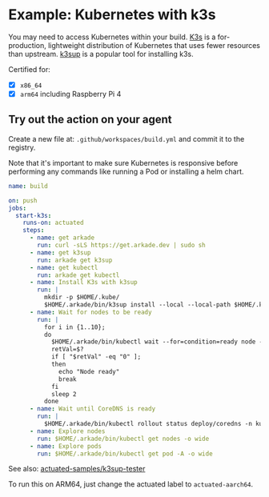 # Example: Kubernetes with k3s

You may need to access Kubernetes within your build. [K3s](https://k3s.io) is a for-production, lightweight distribution of Kubernetes that uses fewer resources than upstream. [k3sup](https://github.com/alexellis/k3sup) is a popular tool for installing k3s.

Certified for:

- [x] `x86_64`
- [x] `arm64` including Raspberry Pi 4

## Try out the action on your agent

Create a new file at: `.github/workspaces/build.yml` and commit it to the registry.

Note that it's important to make sure Kubernetes is responsive before performing any commands like running a Pod or installing a helm chart.

```yaml
name: build

on: push
jobs:
  start-k3s:
    runs-on: actuated
    steps:
      - name: get arkade
        run: curl -sLS https://get.arkade.dev | sudo sh
      - name: get k3sup
        run: arkade get k3sup
      - name: get kubectl
        run: arkade get kubectl
      - name: Install K3s with k3sup
        run: |
          mkdir -p $HOME/.kube/
          $HOME/.arkade/bin/k3sup install --local --local-path $HOME/.kube/config
      - name: Wait for nodes to be ready
        run: |
          for i in {1..10};
          do
            $HOME/.arkade/bin/kubectl wait --for=condition=ready node --all --timeout=300s
            retVal=$?
            if [ "$retVal" -eq "0" ];
            then
              echo "Node ready"
              break
            fi
            sleep 2
          done
      - name: Wait until CoreDNS is ready
        run: |
          $HOME/.arkade/bin/kubectl rollout status deploy/coredns -n kube-system --timeout=300s
      - name: Explore nodes
        run: $HOME/.arkade/bin/kubectl get nodes -o wide
      - name: Explore pods
        run: $HOME/.arkade/bin/kubectl get pod -A -o wide
```

See also: [actuated-samples/k3sup-tester](https://github.com/actuated-samples/k3sup-tester/blob/master/.github/workflows/build.yml)

To run this on ARM64, just change the actuated label to `actuated-aarch64`.
